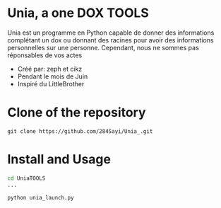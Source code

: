 # Unia, a one DOX TOOLS

Unia est un programme en Python capable de donner des informations
complétant un dox ou donnant des racines pour avoir des informations personnelles
sur une personne. Cependant, nous ne sommes pas réponsables de vos actes
- Créé par: zeph et cikz
- Pendant le mois de Juin
- Inspiré du LittleBrother


# Clone of the repository
```git
git clone https://github.com/284Sayi/Unia_.git
```


# Install and Usage
```cmd
cd UniaTOOLS
...
```

```python
python unia_launch.py
```
